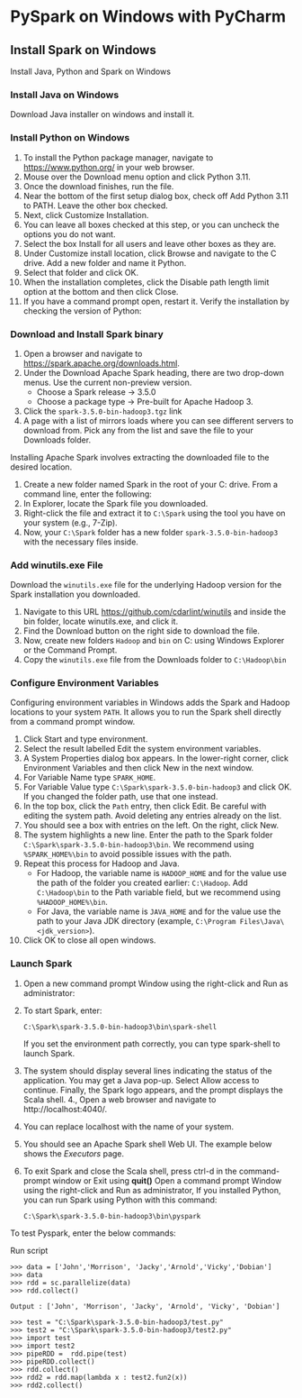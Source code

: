 # PySpark on Windows with PyCharm

## Install Spark on Windows
Install Java, Python and Spark on Windows
### Install Java on Windows
Download Java installer on windows and install it.

### Install Python on Windows
1. To install the Python package manager, navigate to https://www.python.org/ in your web browser.
2. Mouse over the Download menu option and click Python 3.11.
3. Once the download finishes, run the file.
4. Near the bottom of the first setup dialog box, check off Add Python 3.11 to PATH. Leave the other box checked.
5. Next, click Customize Installation.
6. You can leave all boxes checked at this step, or you can uncheck the options you do not want.
7. Select the box Install for all users and leave other boxes as they are.
8. Under Customize install location, click Browse and navigate to the C drive. Add a new folder and name it Python.
9. Select that folder and click OK.
10. When the installation completes, click the Disable path length limit option at the bottom and then click Close.
11. If you have a command prompt open, restart it. Verify the installation by checking the version of Python:

### Download and Install Spark binary
1. Open a browser and navigate to https://spark.apache.org/downloads.html.
2. Under the Download Apache Spark heading, there are two drop-down menus. Use the current non-preview version.
   - Choose a Spark release -> 3.5.0
   - Choose a package type -> Pre-built for Apache Hadoop 3.
3. Click the `spark-3.5.0-bin-hadoop3.tgz` link
4. A page with a list of mirrors loads where you can see different servers to download from. Pick any from the list and save the file to your Downloads folder.

Installing Apache Spark involves extracting the downloaded file to the desired location.
1. Create a new folder named Spark in the root of your C: drive. From a command line, enter the following:
2. In Explorer, locate the Spark file you downloaded.
3. Right-click the file and extract it to `C:\Spark` using the tool you have on your system (e.g., 7-Zip).
4. Now, your `C:\Spark` folder has a new folder `spark-3.5.0-bin-hadoop3` with the necessary files inside.

### Add winutils.exe File
Download the `winutils.exe` file for the underlying Hadoop version for the Spark installation you downloaded.
1. Navigate to this URL https://github.com/cdarlint/winutils and inside the bin folder, locate winutils.exe, and click it.
2. Find the Download button on the right side to download the file.
3. Now, create new folders `Hadoop` and `bin` on C: using Windows Explorer or the Command Prompt.
4. Copy the `winutils.exe` file from the Downloads folder to `C:\Hadoop\bin`

### Configure Environment Variables
Configuring environment variables in Windows adds the Spark and Hadoop locations to your system `PATH`. It allows you to run the Spark shell directly from a command prompt window.
1. Click Start and type environment.
2. Select the result labelled Edit the system environment variables.
3. A System Properties dialog box appears. In the lower-right corner, click Environment Variables and then click New in the next window.
4. For Variable Name type `SPARK_HOME`.
5. For Variable Value type `C:\Spark\spark-3.5.0-bin-hadoop3` and click OK. If you changed the folder path, use that one instead.
6. In the top box, click the `Path` entry, then click Edit. Be careful with editing the system path. Avoid deleting any entries already on the list.
7. You should see a box with entries on the left. On the right, click New.
8. The system highlights a new line. Enter the path to the Spark folder `C:\Spark\spark-3.5.0-bin-hadoop3\bin`. We recommend using `%SPARK_HOME%\bin` to avoid possible issues with the path.
9. Repeat this process for Hadoop and Java.
   - For Hadoop, the variable name is `HADOOP_HOME` and for the value use the path of the folder you created earlier: `C:\Hadoop`. Add `C:\Hadoop\bin` to the Path variable field, but we recommend using `%HADOOP_HOME%\bin`. 
   - For Java, the variable name is `JAVA_HOME` and for the value use the path to your Java JDK directory (example, `C:\Program Files\Java\<jdk_version>`).
10. Click OK to close all open windows.

### Launch Spark
1. Open a new command prompt Window using the right-click and Run as administrator:
2. To start Spark, enter:

   ```C:\Spark\spark-3.5.0-bin-hadoop3\bin\spark-shell```

    If you set the environment path correctly, you can type spark-shell to launch Spark.
3. The system should display several lines indicating the status of the application. You may get a Java pop-up. Select Allow access to continue.
   Finally, the Spark logo appears, and the prompt displays the Scala shell.
   4., Open a web browser and navigate to http://localhost:4040/.
5. You can replace localhost with the name of your system.
6. You should see an Apache Spark shell Web UI. The example below shows the _Executors_ page.
7. To exit Spark and close the Scala shell, press ctrl-d in the command-prompt window or Exit using **quit()**
   Open a command prompt Window using the right-click and Run as administrator, If you installed Python, you can run Spark using Python with this command:

   `C:\Spark\spark-3.5.0-bin-hadoop3\bin\pyspark`
   
To test Pyspark, enter the below commands:

Run script
```python{style=colorful}
>>> data = ['John','Morrison', 'Jacky','Arnold','Vicky','Dobian']
>>> data
>>> rdd = sc.parallelize(data)
>>> rdd.collect()

Output : ['John', 'Morrison', 'Jacky', 'Arnold', 'Vicky', 'Dobian']
```

```python{style=colorful}
>>> test = "C:\Spark\spark-3.5.0-bin-hadoop3/test.py"
>>> test2 = "C:\Spark\spark-3.5.0-bin-hadoop3/test2.py"
>>> import test
>>> import test2
>>> pipeRDD =  rdd.pipe(test)
>>> pipeRDD.collect()
>>> rdd.collect()
>>> rdd2 = rdd.map(lambda x : test2.fun2(x))
>>> rdd2.collect()
```

